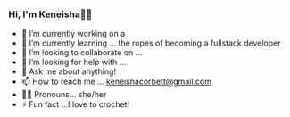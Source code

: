 ### Hi, I'm Keneisha👋🏿


- 🔭 I’m currently working on a
- 🌱 I’m currently learning ... the ropes of becoming a fullstack developer
- 👯 I’m looking to collaborate on ...
- 🤔 I’m looking for help with ...
- 💬 Ask me about anything!
- 📫 How to reach me ... keneishacorbett@gmail.com
- 👩🏿‍ Pronouns... she/her
- ⚡ Fun fact ...I love to crochet!
